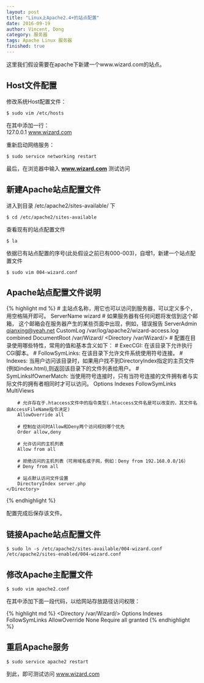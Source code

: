 ```yaml
---
layout: post
title: "Linux上Apache2.4+的站点配置"
date: 2016-09-19
author: Vincent, Dong
category: 服务器
tags: Apache Linux 服务器
finished: true
---
```


这里我们假设需要在apache下新建一个www.wizard.com的站点。

## Host文件配置

修改系统Host配置文件：

`$ sudo vim /etc/hosts`

在其中添加一行：  
127.0.0.1     www.wizard.com

重新启动网络服务：

`$ sudo service networking restart`

最后，在浏览器中输入 **www.wizard.com** 测试访问

## 新建Apache站点配置文件

进入到目录 /etc/apache2/sites-available/ 下

`$ cd /etc/apache2/sites-available`

查看现有的站点配置文件

`$ la`

依据已有站点配置的序号(此处假设之前已有000-003)，自增1，新建一个站点配置文件

`$ sudo vim 004-wizard.conf`

## Apache站点配置文件说明

{% highlight md %}
<VirtualHost domain:80> 
    # 主站点名称，用它也可以访问到服务器，可以定义多个，用空格隔开即可。
    ServerName wizard 
    # 如果服务器有任何问题将发信到这个邮箱， 这个邮箱会在服务器产生的某些页面中出现，例如，错误报告
    ServerAdmin qianxing@yeah.net 
    CustomLog   /var/log/apache2/wizard-access.log combined 
    DocumentRoot /var/Wizard/ 
    <Directory /var/Wizard/> 
        # 配置在目录使用哪些特性，常用的值和基本含义如下： 
        #    ExecCGI: 在该目录下允许执行CGI脚本。 
        #    FollowSymLinks: 在该目录下允许文件系统使用符号连接。 
        #    Indexes: 当用户访问该目录时，如果用户找不到DirectoryIndex指定的主页文件(例如index.html),则返回该目录下的文件列表给用户。 
        #    SymLinksIfOwnerMatch: 当使用符号连接时，只有当符号连接的文件拥有者与实际文件的拥有者相同时才可以访问。
        Options Indexes FollowSymLinks MultiViews 

        # 允许存在于.htaccess文件中的指令类型(.htaccess文件名是可以改变的，其文件名由AccessFileName指令决定)
        AllowOverride all 

        # 控制在访问时Allow和Deny两个访问规则哪个优先
        Order allow,deny 

        # 允许访问的主机列表
        Allow from all 

        # 拒绝访问的主机列表（可用域名或子网，例如：Deny from 192.168.0.0/16）
        # Deny from all

        # 站点默认访问文件设置
        DirectoryIndex server.php
    </Directory> 
</VirtualHost>
{% endhighlight %}

配置完成后保存该文件。

## 链接Apache站点配置文件

`$ sudo ln -s /etc/apache2/sites-available/004-wizard.conf /etc/apache2/sites-enabled/004-wizard.conf`

## 修改Apache主配置文件

`$ sudo vim apache2.conf`

在其中添加下面一段代码，以给网站存放路径访问权限：

{% highlight md %}
<Directory /var/Wizard/>
        Options Indexes FollowSymLinks
        AllowOverride None
        Require all granted
</Directory>
{% endhighlight %}

## 重启Apache服务

`$ sudo service apache2 restart`

到此，即可测试访问 www.wizard.com